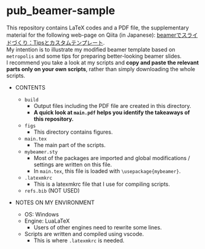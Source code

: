 # pub_beamer-sample
This repository contains LaTeX codes and a PDF file, the supplementary material for the following web-page on Qiita (in Japanese):
[beamerでスライドづくり：Tipsとカスタムテンプレート]().  
My intention is to illustrate my modified beamer template based on `metropolis` and some tips for preparing better-looking beamer slides.  
I recommend you take a look at my scripts and **copy and paste the relevant parts only on your own scripts**, rather than simply downloading the whole scripts.

- CONTENTS
  - `build`
    - Output files including the PDF file are created in this directory.
    - **A quick look at `main.pdf` helps you identify the takeaways of this repository.**
  - `figs`
    - This directory contains figures.
  - `main.tex`
    - The main part of the scripts.
  - `mybeamer.sty`
    - Most of the packages are imported and global modifications / settings are written on this file.
    - In `main.tex`, this file is loaded with `\usepackage{mybeamer}`.
  - `.latexmkrc`
    - This is a latexmkrc file that I use for compiling scripts.
  - `refs.bib` (NOT USED)

- NOTES ON MY ENVIRONMENT
  - OS: Windows
  - Engine: LuaLaTeX
    - Users of other engines need to rewrite some lines.
  - Scripts are written and compiled using vscode.
    - This is where `.latexmkrc` is needed.
  
